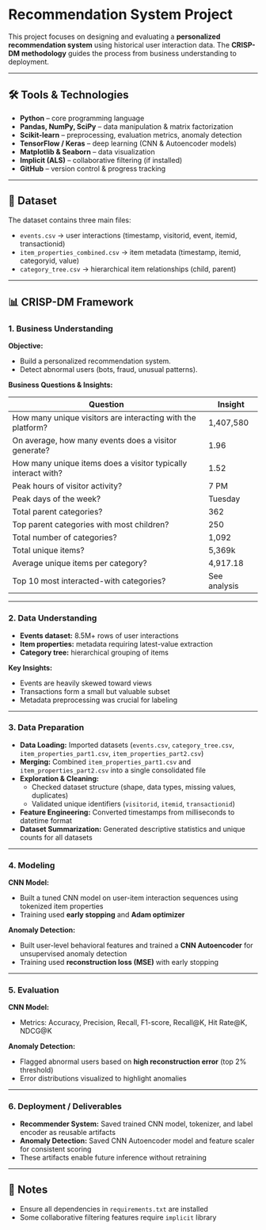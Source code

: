# Recommendation System Project

This project focuses on designing and evaluating a **personalized recommendation system** using historical user interaction data. The **CRISP-DM methodology** guides the process from business understanding to deployment.

---

## 🛠️ Tools & Technologies

- **Python** – core programming language  
- **Pandas, NumPy, SciPy** – data manipulation & matrix factorization  
- **Scikit-learn** – preprocessing, evaluation metrics, anomaly detection  
- **TensorFlow / Keras** – deep learning (CNN & Autoencoder models)  
- **Matplotlib & Seaborn** – data visualization  
- **Implicit (ALS)** – collaborative filtering (if installed)  
- **GitHub** – version control & progress tracking  

---

## 📁 Dataset

The dataset contains three main files:

- `events.csv` → user interactions (timestamp, visitorid, event, itemid, transactionid)  
- `item_properties_combined.csv` → item metadata (timestamp, itemid, categoryid, value)  
- `category_tree.csv` → hierarchical item relationships (child, parent)  

---

## 📊 CRISP-DM Framework

### 1. Business Understanding

**Objective:**

- Build a personalized recommendation system.  
- Detect abnormal users (bots, fraud, unusual patterns).  

**Business Questions & Insights:**

| Question | Insight |
|----------|---------|
| How many unique visitors are interacting with the platform? | 1,407,580 |
| On average, how many events does a visitor generate? | 1.96 |
| How many unique items does a visitor typically interact with? | 1.52 |
| Peak hours of visitor activity? | 7 PM |
| Peak days of the week? | Tuesday |
| Total parent categories? | 362 |
| Top parent categories with most children? | 250 |
| Total number of categories? | 1,092 |
| Total unique items? | 5,369k |
| Average unique items per category? | 4,917.18 |
| Top 10 most interacted-with categories? | See analysis |

---

### 2. Data Understanding

- **Events dataset:** 8.5M+ rows of user interactions  
- **Item properties:** metadata requiring latest-value extraction  
- **Category tree:** hierarchical grouping of items  

**Key Insights:**

- Events are heavily skewed toward views  
- Transactions form a small but valuable subset  
- Metadata preprocessing was crucial for labeling  

---

### 3. Data Preparation

- **Data Loading:** Imported datasets (`events.csv`, `category_tree.csv`, `item_properties_part1.csv`, `item_properties_part2.csv`)  
- **Merging:** Combined `item_properties_part1.csv` and `item_properties_part2.csv` into a single consolidated file  
- **Exploration & Cleaning:**  
  - Checked dataset structure (shape, data types, missing values, duplicates)  
  - Validated unique identifiers (`visitorid`, `itemid`, `transactionid`)  
- **Feature Engineering:** Converted timestamps from milliseconds to datetime format  
- **Dataset Summarization:** Generated descriptive statistics and unique counts for all datasets  

---

### 4. Modeling

**CNN Model:**

- Built a tuned CNN model on user-item interaction sequences using tokenized item properties  
- Training used **early stopping** and **Adam optimizer**  

**Anomaly Detection:**

- Built user-level behavioral features and trained a **CNN Autoencoder** for unsupervised anomaly detection  
- Training used **reconstruction loss (MSE)** with early stopping  

---

### 5. Evaluation

**CNN Model:**

- Metrics: Accuracy, Precision, Recall, F1-score, Recall@K, Hit Rate@K, NDCG@K  

**Anomaly Detection:**

- Flagged abnormal users based on **high reconstruction error** (top 2% threshold)  
- Error distributions visualized to highlight anomalies  

---

### 6. Deployment / Deliverables

- **Recommender System:** Saved trained CNN model, tokenizer, and label encoder as reusable artifacts  
- **Anomaly Detection:** Saved CNN Autoencoder model and feature scaler for consistent scoring  
- These artifacts enable future inference without retraining  

---

## 📌 Notes

- Ensure all dependencies in `requirements.txt` are installed  
- Some collaborative filtering features require `implicit` library  

